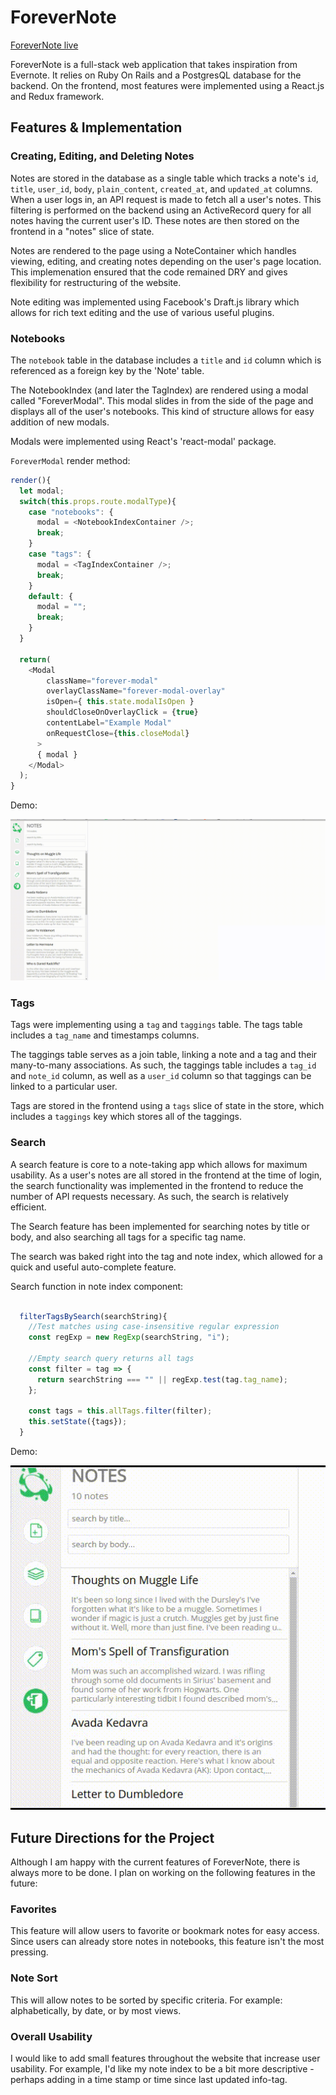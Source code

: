 # ForeverNote

[ForeverNote live][heroku]

[heroku]: https://forever-note.herokuapp.com/

ForeverNote is a full-stack web application that takes inspiration from Evernote. It relies on Ruby On Rails and a PostgresQL database for the backend. On the frontend, most features were implemented using a React.js and Redux framework.

## Features & Implementation

### Creating, Editing, and Deleting Notes

  Notes are stored in the database as a single table which tracks a note's `id`, `title`, `user_id`, `body`, `plain_content`, `created_at`, and `updated_at` columns. When a user logs in, an API request is made to fetch all a user's notes. This filtering is performed on the backend using an ActiveRecord query for all notes having the current user's ID. These notes are then stored on the frontend in a "notes" slice of state.

  Notes are rendered to the page using a NoteContainer which handles viewing, editing, and creating notes depending on the user's page location. This implemenation ensured that the code remained DRY and gives flexibility for restructuring of the website.

  Note editing was implemented using Facebook's Draft.js library which allows for rich text editing and the use of various useful plugins.

### Notebooks

  The `notebook` table in the database includes a `title` and `id` column which is referenced as a foreign key by the 'Note' table.

  The NotebookIndex (and later the TagIndex) are rendered using a modal called "ForeverModal". This modal slides in from the side of the page and displays all of the user's notebooks. This kind of structure allows for easy addition of new modals.

  Modals were implemented using React's 'react-modal' package.

  `ForeverModal` render method:

  ```javascript
  render(){
    let modal;
    switch(this.props.route.modalType){
      case "notebooks": {
        modal = <NotebookIndexContainer />;
        break;
      }
      case "tags": {
        modal = <TagIndexContainer />;
        break;
      }
      default: {
        modal = "";
        break;
      }
    }

    return(
      <Modal
          className="forever-modal"
          overlayClassName="forever-modal-overlay"
          isOpen={ this.state.modalIsOpen }
          shouldCloseOnOverlayClick = {true}
          contentLabel="Example Modal"
          onRequestClose={this.closeModal}
        >
        { modal }
      </Modal>
    );
  }
  ```

  Demo:

  ![notebook-demo](https://github.com/madnivek/ForeverNote/blob/master/docs/gif/notebook-demo.gif)


### Tags

Tags were implementing using a `tag` and `taggings` table. The tags table includes a `tag_name` and timestamps columns.

The taggings table serves as a join table, linking a note and a tag and their many-to-many associations. As such, the taggings table includes a `tag_id` and `note_id` column, as well as a `user_id` column so that taggings can be linked to a particular user.

Tags are stored in the frontend using a `tags` slice of state in the store, which includes a `taggings` key which stores all of the taggings.

### Search

A search feature is core to a note-taking app which allows for maximum usability. As a user's notes are all stored in the frontend at the time of login, the search functionality was implemented in the frontend to reduce the number of API requests necessary. As such, the search is relatively efficient.

The Search feature has been implemented for searching notes by title or body, and also searching all tags for a specific tag name.

The search was baked right into the tag and note index, which allowed for a quick and useful auto-complete feature.

Search function in note index component:

```javascript

  filterTagsBySearch(searchString){
    //Test matches using case-insensitive regular expression
    const regExp = new RegExp(searchString, "i");

    //Empty search query returns all tags
    const filter = tag => {
      return searchString === "" || regExp.test(tag.tag_name);
    };

    const tags = this.allTags.filter(filter);
    this.setState({tags});
  }

```

  Demo:

  ![search-demo](https://github.com/madnivek/ForeverNote/blob/master/docs/gif/search-demo.gif)

## Future Directions for the Project

Although I am happy with the current features of ForeverNote, there is always more to be done. I plan on working on the following features in the future:

### Favorites
  This feature will allow users to favorite or bookmark notes for easy access. Since users can already store notes in notebooks, this feature isn't the most pressing.

### Note Sort
  This will allow notes to be sorted by specific criteria. For example: alphabetically, by date, or by most views.

### Overall Usability
  I would like to add small features throughout the website that increase user usability. For example, I'd like my note index to be a bit more descriptive - perhaps adding in a time stamp or time since last updated info-tag.

